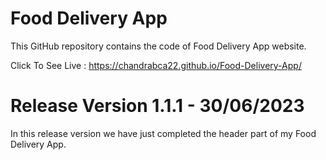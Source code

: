 # Food Delivery App

This GitHub repository contains the code of Food Delivery App website.

Click To See Live : https://chandrabca22.github.io/Food-Delivery-App/

# Release Version 1.1.1 - 30/06/2023
In this release version we have just completed the header part of my Food Delivery App.